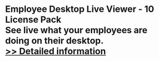 # Employee Desktop Live Viewer - 10 License Pack<br />See live what your employees are doing on their desktop.<br />[>> Detailed information](https://secure.element5.com/esales/product.html?productid=300366687&affiliateid=200057808)